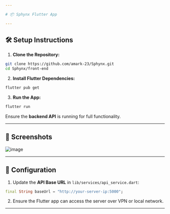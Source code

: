 ```yaml
---

# 📦 Sphynx Flutter App

---
```


## 🛠️ **Setup Instructions**

1. **Clone the Repository:**

```bash
git clone https://github.com/amark-23/Sphynx.git
cd Sphynx/front-end
```

2. **Install Flutter Dependencies:**

```bash
flutter pub get
```

3. **Run the App:**

```bash
flutter run
```

Ensure the **backend API** is running for full functionality.

---

## 📸 **Screenshots**
![image](https://github.com/user-attachments/assets/c74fb48c-73d1-45b7-9804-6a2561510a4b)



---

## 🌟 **Configuration**

1. Update the **API Base URL** in `lib/services/api_service.dart`:

```dart
final String baseUrl = "http://your-server-ip:5000";
```

2. Ensure the Flutter app can access the server over VPN or local network.

---
